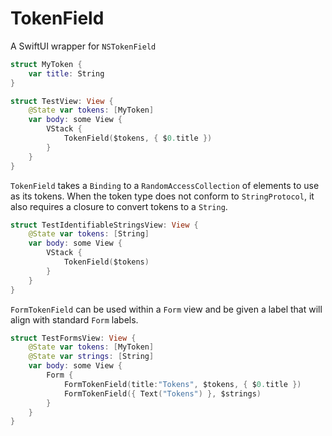 # TokenField

A SwiftUI wrapper for `NSTokenField`

```swift
struct MyToken {
    var title: String
}

struct TestView: View {
    @State var tokens: [MyToken]
    var body: some View {
        VStack {
            TokenField($tokens, { $0.title })
        }
    }
}
```

`TokenField` takes a `Binding` to a `RandomAccessCollection` of
elements to use as its tokens. When the token type does not conform 
to `StringProtocol`, it also requires a closure to convert tokens to 
a `String`.

```swift
struct TestIdentifiableStringsView: View {
    @State var tokens: [String]
    var body: some View {
        VStack {
            TokenField($tokens)
        }
    }
}
```

`FormTokenField` can be used within a `Form` view and be given a
label that will align with standard `Form` labels.

```swift
struct TestFormsView: View {
    @State var tokens: [MyToken]
    @State var strings: [String]
    var body: some View {
        Form {
            FormTokenField(title:"Tokens", $tokens, { $0.title })
            FormTokenField({ Text("Tokens") }, $strings)
        }
    }
}
```
